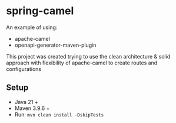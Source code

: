 # spring-camel

An example of using:

- apache-camel
- openapi-generator-maven-plugin

This project was created trying to use the clean architecture & solid approach with flexibility of apache-camel to create routes and configurations

## Setup

- Java 21 +
- Maven 3.9.6 +
- Run: `mvn clean install -DskipTests`
